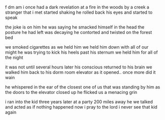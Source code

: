 f dm am
i once had a dark revelation
at a fire in the woods by a creek
a stranger that i met started shaking
he rolled back his eyes and started to speak

the joke is on him he was saying
he smacked himself in the head
the posture he had left was decaying
he contorted and twisted on the forest bed

we smoked cigarettes as we held him
we held him down with all of our might
he was trying to kick his heels past his sternum
we held him for all of the night

it was not until several hours later
his conscious returned to his brain
we walked him back to his dorm room elevator
as it opened.. once more did it wain

he whispered in the ear of the closest
one of us that was standing by him
as the doors to the elevator closed up
he flicked us a menacing grin

i ran into the kid three years later
at a party 200 miles away
he we talked and acted as if nothing happened
now i pray to the lord i never see that kid again
